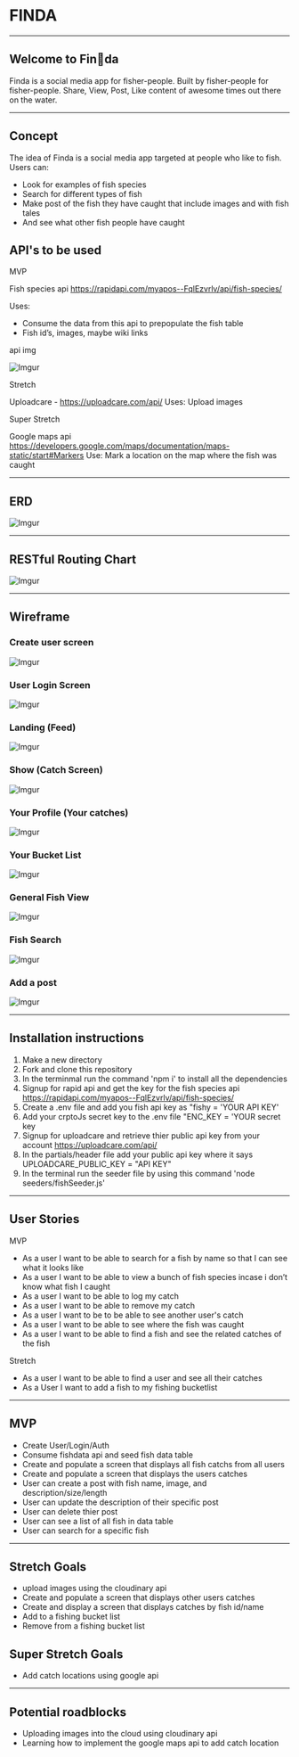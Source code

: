# FINDA
------------------------------------------------------------------------
## Welcome to Fin🐳da 

Finda is a social media app for fisher-people. Built by fisher-people for fisher-people. Share, View, Post, Like content of awesome times out there on the water.

------------------------------------------------------------------------
## Concept

The idea of Finda is a social media app targeted at people who like to fish. Users can:

* Look for examples of fish species
* Search for different types of fish
* Make post of the fish they have caught that include images and with fish tales
* And see what other fish people have caught


## API's to be used

MVP

Fish species api https://rapidapi.com/myapos--FqlEzvrlv/api/fish-species/

Uses:

* Consume the data from this api to prepopulate the fish table
* Fish id’s, images, maybe wiki links

api img 

![Imgur](https://i.imgur.com/V5VJCEn.png)

Stretch

Uploadcare - https://uploadcare.com/api/
Uses: Upload images 

Super Stretch

Google maps api https://developers.google.com/maps/documentation/maps-static/start#Markers
Use: Mark a location on the map where the fish was caught

------------------------------------------------------------------------

## ERD

![Imgur](https://i.imgur.com/UfAf8Gi.png)

------------------------------------------------------------------------
## RESTful Routing Chart

![Imgur](https://i.imgur.com/SReL4B4.png)

------------------------------------------------------------------------
## Wireframe

### Create user screen
![Imgur](https://i.imgur.com/5wHGAyt.png)

### User Login Screen
![Imgur](https://i.imgur.com/l4TymSD.png)

### Landing (Feed)
![Imgur](https://i.imgur.com/d48NzTP.png)

### Show (Catch Screen)
![Imgur](https://i.imgur.com/7PD0ayy.png)

### Your Profile (Your catches)
![Imgur](https://i.imgur.com/X0O9m8N.png)

### Your Bucket List
![Imgur](https://i.imgur.com/xdaY5NS.png)

### General Fish View
![Imgur](https://i.imgur.com/KNaPwJh.png)

### Fish Search
![Imgur](https://i.imgur.com/nBAFVy7.png)

### Add a post
![Imgur](https://i.imgur.com/D5Lgd2O.png)


------------------------------------------------------------------------
## Installation instructions

1. Make a new directory
1. Fork and clone this repository
1. In the terminmal run the command 'npm i' to install all the dependencies
1. Signup for rapid api and get the key for the fish species api https://rapidapi.com/myapos--FqlEzvrlv/api/fish-species/
1. Create a .env file and add you fish api key as "fishy = 'YOUR API KEY' 
1. Add your crptoJs secret key to the .env file "ENC_KEY = 'YOUR secret key
1. Signup for uploadcare and retrieve thier public api key from your account https://uploadcare.com/api/
1. In the partials/header file add your public api key where it says UPLOADCARE_PUBLIC_KEY = "API KEY"
1. In the terminal run the seeder file by using this command 'node seeders/fishSeeder.js'

------------------------------------------------------------------------
## User Stories

MVP

* As a user I want to be able to search for a fish by name so that I can see what it looks like
* As a user I want to be able to view a bunch of fish species incase i don’t know what fish I caught
* As a user I want to be able to log my catch
* As a user I want to be able to remove my catch
* As a user I want to be to be able to see another user's catch
* As a user I want to be able to see where the fish was caught
* As a user I want to be able to find a fish and see the related catches of the fish

Stretch

* As a user I want to be able to find a user and see all their catches
* As a User I want to add a fish to my fishing bucketlist


------------------------------------------------------------------------

## MVP

* Create User/Login/Auth
* Consume fishdata api and seed fish data table
* Create and populate a screen that displays all fish catchs from all users
* Create and populate a screen that displays the users catches
* User can create a post with fish name, image, and description/size/length
* User can update the description of their specific post
* User can delete thier post
* User can see a list of all fish in data table
* User can search for a specific fish

-------------------------------------------------------------------------
## Stretch Goals
* upload images using the cloudinary api 
* Create and populate a screen that displays other users catches
* Create and display a screen that displays catches by fish id/name
* Add to a fishing bucket list
* Remove from a fishing bucket list
 

## Super Stretch Goals
* Add catch locations using google api

--------------------------------------------------------------------------
## Potential roadblocks

* Uploading images into the cloud using cloudinary api
* Learning how to implement the google maps api to add catch location




